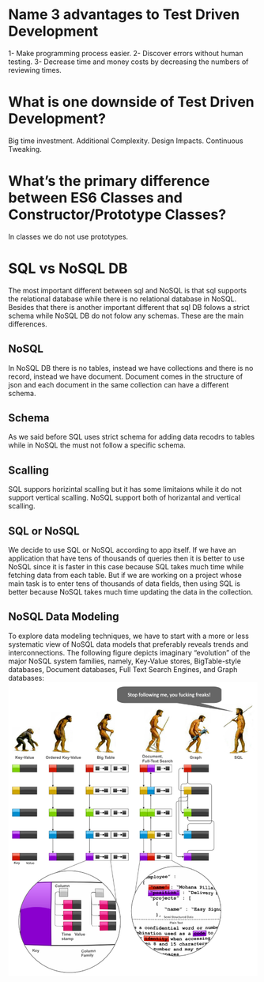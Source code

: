# Name 3 advantages to Test Driven Development
1- Make programming process easier.
2- Discover errors without human testing.
3- Decrease time and money costs by decreasing the numbers of reviewing times.

# What is one downside of Test Driven Development?
Big time investment.
Additional Complexity.
Design Impacts. 
Continuous Tweaking.

# What’s the primary difference between ES6 Classes and Constructor/Prototype Classes?
In classes we do not use prototypes.

# SQL vs NoSQL DB
The most important different between sql and NoSQL is that sql supports the relational database while there is no relational database in NoSQL. Besides that there is another important different that sql DB folows a strict schema while NoSQL DB do not folow any schemas. These are the main differences.
## NoSQL
In NoSQL DB there is no tables, instead we have collections and there is no record, instead we have document. Document comes in the structure of json and each document in the same collection can have a different schema.

## Schema
As we said before SQL uses strict schema for adding data recodrs to tables while in NoSQL the must not follow a specific schema.

## Scalling
SQL suppors horizintal scalling but it has some limitaions while it do not support vertical scalling. NoSQL support both of horizantal and vertical scalling.

## SQL or NoSQL
We decide to use SQL or NoSQL according to app itself. If we have an application that have tens of thousands of queries then it is better to use NoSQL since it is faster in this case because SQL takes much time while fetching data from each table. But if we are working on a project whose main task is to enter tens of thousands of data fields, then using SQL is better because NoSQL takes much time updating the data in the collection.

## NoSQL Data Modeling
To  explore data modeling techniques, we have to start with a more or less systematic view of NoSQL data models that preferably reveals trends and interconnections. The following figure depicts imaginary “evolution” of the major NoSQL system families, namely, Key-Value stores, BigTable-style databases, Document databases, Full Text Search Engines, and Graph databases:
![SMACSS Image](../img/nosqldatamodeling.png)